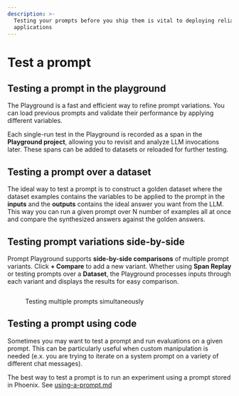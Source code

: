 ```yaml
---
description: >-
  Testing your prompts before you ship them is vital to deploying reliable AI
  applications
---
```


# Test a prompt

## Testing a prompt in the playground

The Playground is a fast and efficient way to refine prompt variations. You can load previous prompts and validate their performance by applying different variables.

Each single-run test in the Playground is recorded as a span in the **Playground project**, allowing you to revisit and analyze LLM invocations later. These spans can be added to datasets or reloaded for further testing.



## Testing a prompt over a dataset

The ideal way to test a prompt is to construct a golden dataset where the dataset examples contains the variables to be applied to the prompt in the **inputs** and the **outputs** contains the ideal answer you want from the LLM. This way you can run a given prompt over N number of examples all at once and compare the synthesized answers against the golden answers.



## Testing prompt variations side-by-side

Prompt Playground supports **side-by-side comparisons** of multiple prompt variants. Click **+ Compare** to add a new variant. Whether using **Span Replay** or testing prompts over a **Dataset**, the Playground processes inputs through each variant and displays the results for easy comparison.

<figure><img src="../../.gitbook/assets/Screenshot 2024-12-02 at 9.55.26 AM.png" alt=""><figcaption><p>Testing multiple prompts simultaneously</p></figcaption></figure>

## Testing a prompt using code

Sometimes you may want to test a prompt and run evaluations on a given prompt. This can be particularly useful when custom manipulation is needed (e.x. you are trying to iterate on a system prompt on a variety of different chat messages).

The best way to test a prompt is to run an experiment using a prompt stored in Phoenix. See [using-a-prompt.md](using-a-prompt.md "mention")





